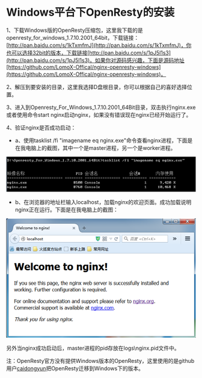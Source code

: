 # Windows平台下OpenResty的安装

1、下载Windows版的OpenResty压缩包，这里我下载的是openresty_for_windows_1.7.10.2001_64bit，下载链接： [http://pan.baidu.com/s/1kTxmfmJ](http://pan.baidu.com/s/1kTxmfmJ)，你也可以选择32bit的版本，下载链接[http://pan.baidu.com/s/1pJ5l1s3](http://pan.baidu.com/s/1pJ5l1s3)。如果你对源码感兴趣，下面是源码地址[https://github.com/LomoX-Offical/nginx-openresty-windows](https://github.com/LomoX-Offical/nginx-openresty-windows)。

2、解压到要安装的目录，这里我选择D盘根目录，你可以根据自己的喜好选择位置。

3、进入到Openresty_For_Windows_1.7.10.2001_64Bit目录，双击执行nginx.exe 或者使用命令start nginx启动nginx，如果没有错误现在nginx已经开始运行了。

4、验证nginx是否成功启动：

   * a、使用tasklist /fi "imagename eq nginx.exe"命令查看nginx进程，下面是在我电脑上的截图，其中一个是master进程，另一个是worker进程。

  ![nginx进程](nginx_process.png)

   * b、在浏览器的地址栏输入localhost，加载nginx的欢迎页面。成功加载说明nginx正在运行。下面是在我电脑上的截图：

  ![nginx的欢迎页面](nginx_web_welcome.png)

另外当nginx成功启动后，master进程的pid存放在logs\nginx.pid文件中。

注：OpenResty官方没有提供Windows版本的OpenResty，这里使用的是github用户[caidongyun](https://github.com/caidongyun)把OpenResty迁移到Windows下的版本。
